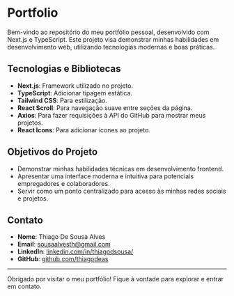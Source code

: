 # Portfolio

Bem-vindo ao repositório do meu portfólio pessoal, desenvolvido com Next.js e TypeScript. Este projeto visa demonstrar minhas habilidades em desenvolvimento web, utilizando tecnologias modernas e boas práticas.

## Tecnologias e Bibliotecas

- **Next.js**: Framework utilizado no projeto.
- **TypeScript**: Adicionar tipagem estática.
- **Tailwind CSS**: Para estilização.
- **React Scroll**: Para navegação suave entre seções da página.
- **Axios**: Para fazer requisições à API do GitHub para mostrar meus projetos.
- **React Icons**: Para adicionar ícones ao projeto.

## Objetivos do Projeto

- Demonstrar minhas habilidades técnicas em desenvolvimento frontend.
- Apresentar uma interface moderna e intuitiva para potenciais empregadores e colaboradores.
- Servir como um ponto centralizado para acesso às minhas redes sociais e projetos.

## Contato

- **Nome**: Thiago De Sousa Alves
- **Email**: [sousaalvesth@gmail.com](mailto:sousaalvesth@gmail.com)
- **LinkedIn**: [linkedin.com/in/thiagodsousa/](https://linkedin.com/in/thiagodeas)
- **GitHub**: [github.com/thiagodeas](https://github.com/thiagodeas)

---

Obrigado por visitar o meu portfólio! Fique à vontade para explorar e entrar em contato.
